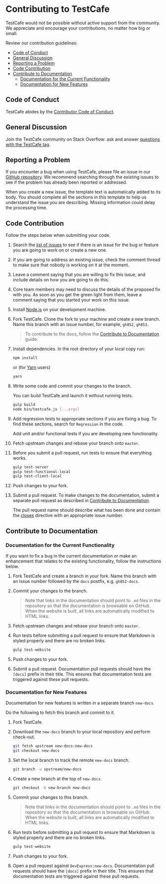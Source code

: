 # Contributing to TestCafe

TestCafe would not be possible without active support from the community. We appreciate and encourage your contributions, no matter how big or small.

Review our contribution guidelines:

* [Code of Conduct](#code-of-conduct)
* [General Discussion](#general-discussion)
* [Reporting a Problem](#reporting-a-problem)
* [Code Contribution](#code-contribution)
* [Contribute to Documentation](#contribute-to-documentation)
  * [Documentation for the Current Functionality](#documentation-for-the-current-functionality)
  * [Documentation for New Features](#documentation-for-new-features)

## Code of Conduct

TestCafe abides by the [Contributor Code of Conduct](CODE_OF_CONDUCT.md).

## General Discussion

Join the TestCafe community on Stack Overflow: ask and answer [questions with the TestCafe tag](https://stackoverflow.com/questions/tagged/testcafe).

## Reporting a Problem

If you encounter a bug when using TestCafe, please file an issue in our [GitHub repository](https://github.com/DevExpress/testcafe/issues).
We recommend searching through the existing issues to see if the problem has already been reported or addressed.

When you create a new issue, the template text is automatically added to its body. You should complete all the sections in this template to help us understand the issue you are describing. Missing information could delay the processing time.

## Code Contribution

Follow the steps below when submitting your code.

1. Search the [list of issues](https://github.com/DevExpress/testcafe/issues) to see if there is an issue for the bug or feature you are going to work on or create a new one.

2. If you are going to address an existing issue, check the comment thread to make sure that nobody is working on it at the moment.

3. Leave a comment saying that you are willing to fix this issue, and include details on how you are going to do this.

4. Core team members may need to discuss the details of the proposed fix with you. As soon as you get the green light from them,
  leave a comment saying that you started your work on this issue.

5. Install [Node.js](https://nodejs.org/en/) on your development machine.

6. Fork TestCafe. Clone the fork to your machine and create a new branch. Name this branch with an issue number, for example, `gh852`, `gh853`.

    > To contribute to the docs, follow the [Contribute to Documentation](#contribute-to-documentation) guide.

7. Install dependencies. In the root directory of your local copy run:

    ```sh
    npm install
    ```

    or (for [Yarn](https://yarnpkg.com/) users)

    ```sh
    yarn
    ```

8. Write some code and commit your changes to the branch.

    You can build TestCafe and launch it without running tests.

    ```sh
    gulp build
    node bin/testcafe.js [...args]
    ```

9. Add regression tests to appropriate sections if you are fixing a bug. To find these sections, search for `Regression` in the code.

    Add unit and/or functional tests if you are developing new functionality.

10. Fetch upstream changes and rebase your branch onto `master`.

11. Before you submit a pull request, run tests to ensure that everything works.

    ```sh
    gulp test-server
    gulp test-functional-local
    gulp test-client-local
    ```

12. Push changes to your fork.

13. Submit a pull request. To make changes to the documentation, submit a separate pull request as described in [Contribute to Documentation](#contribute-to-documentation).

    The pull request name should describe what has been done and contain
    the [closes](https://github.com/blog/1506-closing-issues-via-pull-requests) directive
    with an appropriate issue number.

## Contribute to Documentation

### Documentation for the Current Functionality

If you want to fix a bug in the current documentation or make an enhancement that relates to the existing functionality, follow the instructions below.

1. Fork TestCafe and create a branch in your fork. Name this branch with an issue number followed by the `docs` postfix, e.g. `gh852-docs`.

2. Commit your changes to the branch.

    > Note that links in the documentation should point to `.md` files in the repository so that the documentation is browsable on GitHub. When the website is built, all links are automatically modified to HTML links.

3. Fetch upstream changes and rebase your branch onto `master`.

4. Run tests before submitting a pull request to ensure that Markdown is styled properly and there are no broken links.

    ```sh
    gulp test-website
    ```

5. Push changes to your fork.

6. Submit a pull request. Documentation pull requests should have the `[docs]` prefix in their title. This ensures that documentation tests are triggered against these pull requests.

### Documentation for New Features

Documentation for new features is written in a separate branch `new-docs`.

Do the following to fetch this branch and commit to it.

1. Fork TestCafe.

2. Download the `new-docs` branch to your local repository and perform check-out.

    ```sh
    git fetch upstream new-docs:new-docs
    git checkout new-docs
    ```

3. Set the local branch to track the remote `new-docs` branch.

    ```sh
    git branch -u upstream/new-docs
    ```

4. Create a new branch at the top of `new-docs`.

    ```sh
    git checkout -b new-branch new-docs
    ```

5. Commit your changes to this branch.

    > Note that links in the documentation should point to `.md` files in the repository so that the documentation is browsable on GitHub. When the website is built, all links are automatically modified to HTML links.

6. Run tests before submitting a pull request to ensure that Markdown is styled properly and there are no broken links.

    ```sh
    gulp test-website
    ```

7. Push changes to your fork.

8. Open a pull request against `DevExpress:new-docs`. Documentation pull requests should have the `[docs]` prefix in their title. This ensures that documentation tests are triggered against these pull requests.
